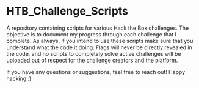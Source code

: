 # HTB_Challenge_Scripts
A repository containing scripts for various Hack the Box challenges. The objective is to document my progress through each challenge that I complete. As always, if you intend to use these scripts make sure that you understand what the code it doing. Flags will never be directly revealed in the code, and no scripts to completely solve active challenges will be uploaded out of respect for the challenge creators and the platform.

If you have any questions or suggestions, feel free to reach out! Happy hacking :)
